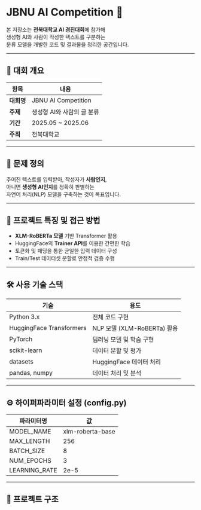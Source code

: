 # JBNU AI Competition 🤖

본 저장소는 **전북대학교 AI 경진대회**에 참가해  
생성형 AI와 사람이 작성한 텍스트를 구분하는  
분류 모델을 개발한 코드 및 결과물을 정리한 공간입니다.

---

## 📌 대회 개요

| 항목       | 내용                      |
|------------|---------------------------|
| **대회명** | JBNU AI Competition      |
| **주제**   | 생성형 AI와 사람의 글 분류 |
| **기간**   | 2025.05 ~ 2025.06        |
| **주최**   | 전북대학교                 |

---

## 🧠 문제 정의

주어진 텍스트를 입력받아, 작성자가 **사람인지**,  
아니면 **생성형 AI인지**를 정확히 판별하는  
자연어 처리(NLP) 모델을 구축하는 것이 목표입니다.

---

## 🚀 프로젝트 특징 및 접근 방법

- **XLM-RoBERTa 모델** 기반 Transformer 활용
- HuggingFace의 **Trainer API**를 이용한 간편한 학습
- 토큰화 및 패딩을 통한 균일한 입력 데이터 구성
- Train/Test 데이터셋 분할로 안정적 검증 수행

---

## 🛠 사용 기술 스택

| 기술                | 용도                    |
|---------------------|-------------------------|
| Python 3.x          | 전체 코드 구현          |
| HuggingFace Transformers | NLP 모델 (XLM-RoBERTa) 활용 |
| PyTorch             | 딥러닝 모델 및 학습 구현 |
| scikit-learn        | 데이터 분할 및 평가      |
| datasets            | HuggingFace 데이터 처리  |
| pandas, numpy       | 데이터 처리 및 분석      |

---

## ⚙️ 하이퍼파라미터 설정 (config.py)

| 파라미터명        | 값              |
|-------------------|----------------|
| MODEL_NAME        | xlm-roberta-base |
| MAX_LENGTH        | 256             |
| BATCH_SIZE        | 8               |
| NUM_EPOCHS        | 3               |
| LEARNING_RATE     | 2e-5            |

---

## 📂 프로젝트 구조
